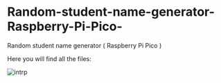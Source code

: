 # Random-student-name-generator-Raspberry-Pi-Pico-
Random student name generator ( Raspberry Pi Pico )

Here you will find all the files:

![intrp](https://user-images.githubusercontent.com/14301045/151686702-1f87f79e-807d-429d-a803-354325f8bd13.png)
